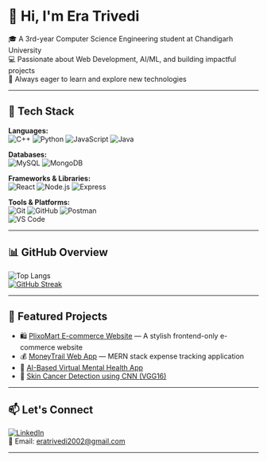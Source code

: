 # 👋 Hi, I'm Era Trivedi

🎓 A 3rd-year Computer Science Engineering student at Chandigarh University  
💻 Passionate about Web Development, AI/ML, and building impactful projects  
🚀 Always eager to learn and explore new technologies

---

## 🔧 Tech Stack

**Languages:**  
![C++](https://img.shields.io/badge/-C++-00599C?style=flat-square&logo=cplusplus) 
![Python](https://img.shields.io/badge/-Python-3776AB?style=flat-square&logo=python) 
![JavaScript](https://img.shields.io/badge/-JavaScript-F7DF1E?style=flat-square&logo=javascript) 
![Java](https://img.shields.io/badge/-Java-007396?style=flat-square&logo=java)

**Databases:**  
![MySQL](https://img.shields.io/badge/-MySQL-4479A1?style=flat-square&logo=mysql) 
![MongoDB](https://img.shields.io/badge/-MongoDB-47A248?style=flat-square&logo=mongodb)

**Frameworks & Libraries:**  
![React](https://img.shields.io/badge/-React-61DAFB?style=flat-square&logo=react) 
![Node.js](https://img.shields.io/badge/-Node.js-339933?style=flat-square&logo=node.js) 
![Express](https://img.shields.io/badge/-Express.js-000000?style=flat-square&logo=express)

**Tools & Platforms:**  
![Git](https://img.shields.io/badge/-Git-F05032?style=flat-square&logo=git) 
![GitHub](https://img.shields.io/badge/-GitHub-181717?style=flat-square&logo=github) 
![Postman](https://img.shields.io/badge/-Postman-FF6C37?style=flat-square&logo=postman)  
![VS Code](https://img.shields.io/badge/-VSCode-007ACC?style=flat-square&logo=visual-studio-code)

---

## 📊 GitHub Overview

![Top Langs](https://github-readme-stats.vercel.app/api/top-langs/?username=MIsaa20&layout=compact&theme=tokyonight)  
[![GitHub Streak](https://github-readme-streak-stats.herokuapp.com?user=MIsaa20&theme=tokyonight)](https://git.io/streak-stats)

---

## 📌 Featured Projects

- 🛍️ [PlixoMart E-commerce Website](https://github.com/Misaa20/ecommerce-website) — A stylish frontend-only e-commerce website  
- 💰 [MoneyTrail Web App](https://github.com/Misaa20/Expense-Tracker) — MERN stack expense tracking application  
- 🧠 [AI-Based Virtual Mental Health App](https://github.com/MIsaa20/mental-health-app)  
- 🧮 [Skin Cancer Detection using CNN (VGG16)](https://github.com/MIsaa20/skin-cancer-cnn)  

---

## 📫 Let's Connect

[![LinkedIn](https://img.shields.io/badge/-LinkedIn-0077B5?style=flat-square&logo=linkedin)](https://www.linkedin.com/in/your-profile)  
📧 Email: eratrivedi2002@gmail.com

---
